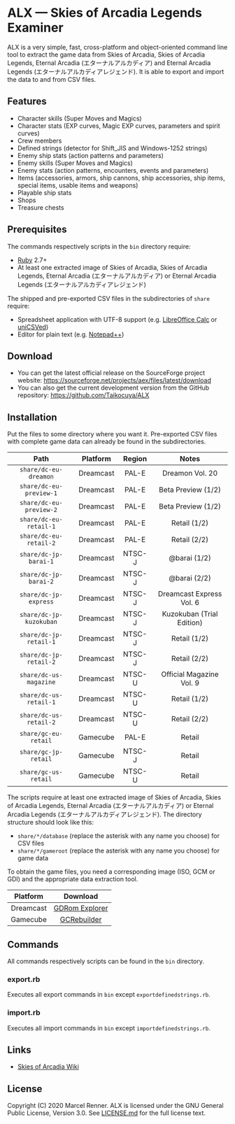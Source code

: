 ALX — Skies of Arcadia Legends Examiner
=======================================

ALX is a very simple, fast, cross-platform and object-oriented command line 
tool to extract the game data from Skies of Arcadia, Skies of Arcadia Legends,
Eternal Arcadia (エターナルアルカディア) and Eternal Arcadia Legends 
(エターナルアルカディアレジェンド). It is able to export and import the data to and from 
CSV files.

Features
--------

* Character skills (Super Moves and Magics)
* Character stats (EXP curves, Magic EXP curves, parameters and spirit curves)
* Crew members
* Defined strings (detector for Shift_JIS and Windows-1252 strings)
* Enemy ship stats (action patterns and parameters)
* Enemy skills (Super Moves and Magics)
* Enemy stats (action patterns, encounters, events and parameters)
* Items (accessories, armors, ship cannons, ship accessories, ship items, 
  special items, usable items and weapons)
* Playable ship stats
* Shops
* Treasure chests

Prerequisites
-------------

The commands respectively scripts in the `bin` directory require:

* [Ruby](https://www.ruby-lang.org/) 2.7+
* At least one extracted image of Skies of Arcadia, Skies of Arcadia Legends, 
  Eternal Arcadia (エターナルアルカディア) or Eternal Arcadia Legends 
  (エターナルアルカディアレジェンド)

The shipped and pre-exported CSV files in the subdirectories of `share` 
require:

* Spreadsheet application with UTF-8 support (e.g. 
  [LibreOffice Calc](https://www.libreoffice.org/) or 
  [uniCSVed](http://csved.sjfrancke.nl/))
* Editor for plain text (e.g. [Notepad++](https://notepad-plus-plus.org/))

Download
--------

* You can get the latest official release on the SourceForge project website:
  https://sourceforge.net/projects/aex/files/latest/download
* You can also get the current development version from the GitHub repository:
  https://github.com/Taikocuya/ALX

Installation
------------

Put the files to some directory where you want it. Pre-exported CSV files with 
complete game data can already be found in the subdirectories.

| Path                    | Platform  | Region  | Notes                     |
|:-----------------------:|:---------:|:-------:|:-------------------------:|
| `share/dc-eu-dreamon`   | Dreamcast | PAL-E   | Dreamon Vol. 20           |
| `share/dc-eu-preview-1` | Dreamcast | PAL-E   | Beta Preview (1/2)        |
| `share/dc-eu-preview-2` | Dreamcast | PAL-E   | Beta Preview (1/2)        |
| `share/dc-eu-retail-1`  | Dreamcast | PAL-E   | Retail (1/2)              |
| `share/dc-eu-retail-2`  | Dreamcast | PAL-E   | Retail (2/2)              |
| `share/dc-jp-barai-1`   | Dreamcast | NTSC-J  | @barai (1/2)              |
| `share/dc-jp-barai-2`   | Dreamcast | NTSC-J  | @barai (2/2)              |
| `share/dc-jp-express`   | Dreamcast | NTSC-J  | Dreamcast Express Vol. 6  |
| `share/dc-jp-kuzokuban` | Dreamcast | NTSC-J  | Kuzokuban (Trial Edition) |
| `share/dc-jp-retail-1`  | Dreamcast | NTSC-J  | Retail (1/2)              |
| `share/dc-jp-retail-2`  | Dreamcast | NTSC-J  | Retail (2/2)              |
| `share/dc-us-magazine`  | Dreamcast | NTSC-U  | Official Magazine Vol. 9  |
| `share/dc-us-retail-1`  | Dreamcast | NTSC-U  | Retail (1/2)              |
| `share/dc-us-retail-2`  | Dreamcast | NTSC-U  | Retail (2/2)              |
| `share/gc-eu-retail`    | Gamecube  | PAL-E   | Retail                    |
| `share/gc-jp-retail`    | Gamecube  | NTSC-J  | Retail                    |
| `share/gc-us-retail`    | Gamecube  | NTSC-U  | Retail                    |

The scripts require at least one extracted image of Skies of Arcadia, Skies of 
Arcadia Legends, Eternal Arcadia (エターナルアルカディア) or Eternal Arcadia Legends 
(エターナルアルカディアレジェンド). The directory structure should look like this:

* `share/*/database` (replace the asterisk with any name you choose) for CSV 
  files
* `share/*/gameroot` (replace the asterisk with any name you choose) for game 
  data

To obtain the game files, you need a corresponding image (ISO, GCM or GDI) and 
the appropriate data extraction tool.

| Platform  | Download                                                     |
|:---------:|:------------------------------------------------------------:|
| Dreamcast | [GDRom Explorer](https://www.romhacking.net/utilities/1459/) |
| Gamecube  | [GCRebuilder](http://www.romhacking.net/utilities/619/)      |

Commands
--------

All commands respectively scripts can be found in the `bin` directory. 

### export.rb

Executes all export commands in `bin` except `exportdefinedstrings.rb`.

### import.rb

Executes all import commands in `bin` except `importdefinedstrings.rb`.

Links
-----

* [Skies of Arcadia Wiki](https://skiesofarcadia.gamepedia.com/)

License
-------

Copyright (C) 2020 Marcel Renner. ALX is licensed under the GNU General Public 
License, Version 3.0. See [LICENSE.md](LICENSE.md) for the full license text.

